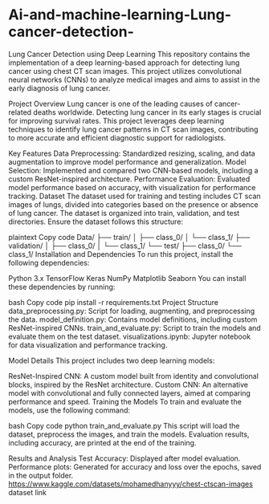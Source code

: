 # Ai-and-machine-learning-Lung-cancer-detection-
Lung Cancer Detection using Deep Learning
This repository contains the implementation of a deep learning-based approach for detecting lung cancer using chest CT scan images. This project utilizes convolutional neural networks (CNNs) to analyze medical images and aims to assist in the early diagnosis of lung cancer.

Project Overview
Lung cancer is one of the leading causes of cancer-related deaths worldwide. Detecting lung cancer in its early stages is crucial for improving survival rates. This project leverages deep learning techniques to identify lung cancer patterns in CT scan images, contributing to more accurate and efficient diagnostic support for radiologists.

Key Features
Data Preprocessing: Standardized resizing, scaling, and data augmentation to improve model performance and generalization.
Model Selection: Implemented and compared two CNN-based models, including a custom ResNet-inspired architecture.
Performance Evaluation: Evaluated model performance based on accuracy, with visualization for performance tracking.
Dataset
The dataset used for training and testing includes CT scan images of lungs, divided into categories based on the presence or absence of lung cancer. The dataset is organized into train, validation, and test directories. Ensure the dataset follows this structure:

plaintext
Copy code
Data/
├── train/
│   ├── class_0/
│   └── class_1/
├── validation/
│   ├── class_0/
│   └── class_1/
└── test/
    ├── class_0/
    └── class_1/
Installation and Dependencies
To run this project, install the following dependencies:

Python 3.x
TensorFlow
Keras
NumPy
Matplotlib
Seaborn
You can install these dependencies by running:

bash
Copy code
pip install -r requirements.txt
Project Structure
data_preprocessing.py: Script for loading, augmenting, and preprocessing the data.
model_definition.py: Contains model definitions, including custom ResNet-inspired CNNs.
train_and_evaluate.py: Script to train the models and evaluate them on the test dataset.
visualizations.ipynb: Jupyter notebook for data visualization and performance tracking.


Model Details
This project includes two deep learning models:

ResNet-Inspired CNN: A custom model built from identity and convolutional blocks, inspired by the ResNet architecture.
Custom CNN: An alternative model with convolutional and fully connected layers, aimed at comparing performance and speed.
Training the Models
To train and evaluate the models, use the following command:

bash
Copy code
python train_and_evaluate.py
This script will load the dataset, preprocess the images, and train the models. Evaluation results, including accuracy, are printed at the end of the training.

Results and Analysis
Test Accuracy: Displayed after model evaluation.
Performance plots: Generated for accuracy and loss over the epochs, saved in the output folder.
https://www.kaggle.com/datasets/mohamedhanyyy/chest-ctscan-images
dataset link
